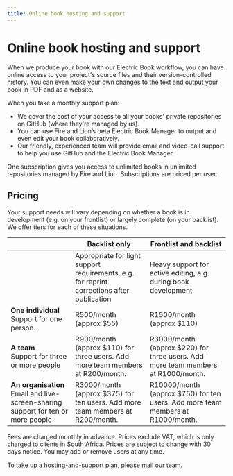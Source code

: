 ```yaml
---
title: Online book hosting and support
---
```


# Online book hosting and support

When we produce your book with our Electric Book workflow, you can have online access to your project's source files and their version-controlled history. You can even make your own changes to the text and output your book in PDF and as a website.

When you take a monthly support plan:

- We cover the cost of your access to all your books' private repositories on GitHub (where they're managed by us).
- You can use Fire and Lion’s beta Electric Book Manager to output and even edit your book collaboratively.
- Our friendly, experienced team will provide email and video-call support to help you use GitHub and the Electric Book Manager.

One subscription gives you access to unlimited books in unlimited repositories managed by Fire and Lion. Subscriptions are priced per user.

## Pricing

Your support needs will vary depending on whether a book is in development (e.g. on your frontlist) or largely complete (on your backlist). We offer tiers for each of these situations.

|                                                                                         |                                     **Backlist only**                                      |                            **Frontlist and backlist**                            |
|-----------------------------------------------------------------------------------------|--------------------------------------------------------------------------------------------|----------------------------------------------------------------------------------|
|                                                                                         | Appropriate for light support requirements, e.g. for reprint corrections after publication | Heavy support for active editing, e.g. during book development                   |
| **One individual** <br /> Support for one person.                                       | R500/month (approx $55)                                                                    | R1500/month (approx $110)                                                        |
| **A team** <br /> Support for three or more people                                      | R900/month (approx $110) for three users. Add more team members at R200/month.             | R3000/month (approx $220) for three users. Add more team members at R1000/month. |
| **An organisation** <br /> Email and live-screen-sharing support for ten or more people | R3000/month (approx $375) for ten users. Add more team members at R200/month.              | R10000/month (approx $750) for ten users. Add more team members at R1000/month.  |

Fees are charged monthly in advance. Prices exclude VAT, which is only charged to clients in South Africa. Prices are subject to change with 30 days notice. You may add or remove users at any time.

To take up a hosting-and-support plan, please [mail our team](mailto:team@fireandlion.com).
